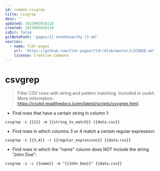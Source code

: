```yaml
---
id: common.csvgrep
title: Csvgrep
desc: ''
updated: 1623965016118
created: 1623965016118
isDir: false
gitNotePath: 'pages/{{ noteHiearchy }}.md'
sources:
  - name: tldr-pages
    url: 'https://github.com/tldr-pages/tldr/blob/master/LICENSE.md'
    license: Creative Commons
---
```

# csvgrep

> Filter CSV rows with string and pattern matching.
> Included in csvkit.
> More information: <https://csvkit.readthedocs.io/en/latest/scripts/csvgrep.html>.

- Find rows that have a certain string in column 1:

`csvgrep -c {{1}} -m {{string_to_match}} {{data.csv}}`

- Find rows in which columns 3 or 4 match a certain regular expression:

`csvgrep -c {{3,4}} -r {{regular_expression}} {{data.csv}}`

- Find rows in which the "name" column does NOT include the string "John Doe":

`csvgrep -i -c {{name}} -m "{{John Doe}}" {{data.csv}}`

